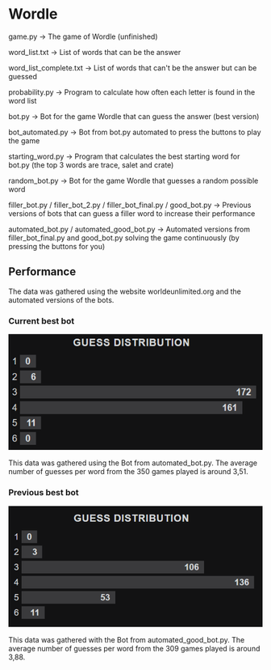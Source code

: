 # Wordle

game.py -> The game of Wordle (unfinished)

word_list.txt -> List of words that can be the answer

word_list_complete.txt -> List of words that can't be the answer but can be guessed

probability.py -> Program to calculate how often each letter is found in the word list

bot.py -> Bot for the game Wordle that can guess the answer (best version)

bot_automated.py -> Bot from bot.py automated to press the buttons to play the game

starting_word.py -> Program that calculates the best starting word for bot.py (the top 3 words are trace, salet and crate)

random_bot.py -> Bot for the game Wordle that guesses a random possible word

filler_bot.py / filler_bot_2.py / filler_bot_final.py / good_bot.py -> Previous versions of bots that can guess a filler word to increase their performance

automated_bot.py / automated_good_bot.py -> Automated versions from filler_bot_final.py and good_bot.py solving the game continuously (by pressing the buttons for you)


## Performance

The data was gathered using the website worldeunlimited.org and the automated versions of the bots.

### Current best bot

<img src="data_new.png">

This data was gathered using the Bot from automated_bot.py.
The average number of guesses per word from the 350 games played is around 3,51.

### Previous best bot

<img src="data.png">


This data was gathered with the Bot from automated_good_bot.py.
The average number of guesses per word from the 309 games played is around 3,88.